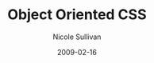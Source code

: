 ---
title: Object Oriented CSS
author: Nicole Sullivan
date: "2009-02-16"
url: https://www.slideshare.net/stubbornella/object-oriented-css
skip_screenshot: true
---